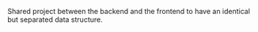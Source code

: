 Shared project between the backend and the frontend to have an identical but separated data structure.